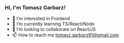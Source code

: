 ### Hi, I'm Tomasz Garbarz!


- 👀 I’m interested in Frontend
- 🌱 I’m currently learning TS/React/Node
- 💞️ I’m looking to collaborate on React/JS
- 📫 How to reach me tomasz.garbarz91@gmail.com

<!---
szakalmce/szakalmce is a ✨ special ✨ repository because its `README.md` (this file) appears on your GitHub profile.
You can click the Preview link to take a look at your changes.
--->
